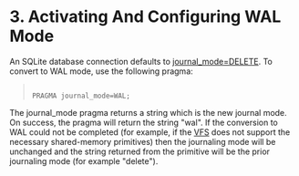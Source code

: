 # 3\. Activating And Configuring WAL Mode


An SQLite database connection defaults to 
[journal\_mode\=DELETE](pragma.html#pragma_journal_mode). To convert to WAL mode, use the
following pragma:



> ```
> 
> PRAGMA journal_mode=WAL;
> 
> ```


The journal\_mode pragma returns a string which is the new journal mode.
On success, the pragma will return the string "wal". If 
the conversion to WAL could not be completed (for example, if the [VFS](vfs.html)
does not support the necessary shared\-memory primitives) then the
journaling mode will be unchanged and the string returned from the
primitive will be the prior journaling mode (for example "delete").




